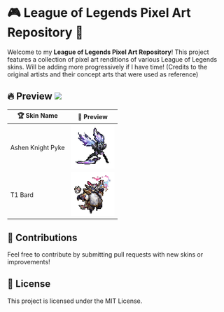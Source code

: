 # 🎮 League of Legends Pixel Art Repository 🎨

Welcome to my **League of Legends Pixel Art Repository**! This project features a collection of pixel art renditions of various League of Legends skins. Will be adding more progressively if I have time! (Credits to the original artists and their concept arts that were used as reference)

## 🔥 Preview <img src="./slowitsgood.gif"></img>

| 🏆 Skin Name        | 🎥 Preview |
|-----------------|---------|
| Ashen Knight Pyke     | <img src="./pyke.gif"></img> |
| T1 Bard | <img src="./bard.gif"></img> |

## 🤝 Contributions
Feel free to contribute by submitting pull requests with new skins or improvements!

## 📜 License
This project is licensed under the MIT License.

